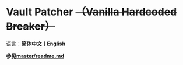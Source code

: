 # Vault Patcher ~~（Vanilla Hardcoded Breaker）~~

语言：**[简体中文](README.md)丨[English](README_en_us.md)**

**参见[master/readme.md](https://github.com/3093FengMing/VaultPatcher/blob/master/README.md)**